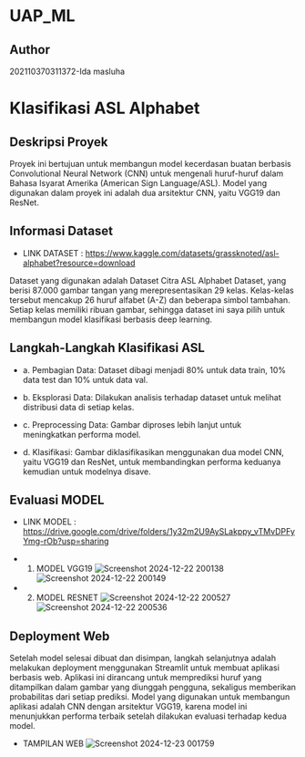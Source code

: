 # UAP_ML
## Author
202110370311372-Ida masluha

# Klasifikasi ASL Alphabet

## Deskripsi Proyek
Proyek ini bertujuan untuk membangun model kecerdasan buatan berbasis Convolutional Neural Network (CNN) 
untuk mengenali huruf-huruf dalam Bahasa Isyarat Amerika (American Sign Language/ASL).
Model yang digunakan dalam proyek ini adalah dua arsitektur CNN, yaitu VGG19 dan ResNet.

## Informasi Dataset
- LINK DATASET : https://www.kaggle.com/datasets/grassknoted/asl-alphabet?resource=download

Dataset yang digunakan adalah Dataset Citra ASL Alphabet Dataset, yang berisi 87.000 gambar tangan yang merepresentasikan 29 kelas. 
Kelas-kelas tersebut mencakup 26 huruf alfabet (A-Z) dan beberapa simbol tambahan. 
Setiap kelas memiliki ribuan gambar, sehingga dataset ini saya pilih untuk membangun model klasifikasi berbasis deep learning.

## Langkah-Langkah Klasifikasi ASL
- a. Pembagian Data: 
Dataset dibagi menjadi 80% untuk data train, 10% data test dan 10% untuk data val.

- b. Eksplorasi Data: 
Dilakukan analisis terhadap dataset untuk melihat distribusi data di setiap kelas.

- c. Preprocessing Data: 
Gambar diproses lebih lanjut untuk meningkatkan performa model.

- d. Klasifikasi: 
Gambar diklasifikasikan menggunakan dua model CNN, yaitu VGG19 dan ResNet, untuk membandingkan performa keduanya kemudian untuk modelnya disave. 

## Evaluasi MODEL 
- LINK MODEL : https://drive.google.com/drive/folders/1y32m2U9AySLakppy_vTMvDPFyYmg-rOb?usp=sharing
  
- 1. MODEL VGG19
  ![Screenshot 2024-12-22 200138](https://github.com/user-attachments/assets/d34308ed-b5de-4b0e-ae77-ac0bbfe5635b)
  ![Screenshot 2024-12-22 200149](https://github.com/user-attachments/assets/78095c08-5677-49b2-ac14-58b483c84a9a)

- 2. MODEL RESNET
     ![Screenshot 2024-12-22 200527](https://github.com/user-attachments/assets/fffa61c3-af3a-48de-98fb-6ffb92b1abcc)
     ![Screenshot 2024-12-22 200536](https://github.com/user-attachments/assets/162fc05a-7f56-4fea-977f-d6af67659c18)

## Deployment Web
Setelah model selesai dibuat dan disimpan, langkah selanjutnya adalah melakukan deployment menggunakan Streamlit untuk membuat aplikasi berbasis web. 
Aplikasi ini dirancang untuk memprediksi huruf yang ditampilkan dalam gambar yang diunggah pengguna, sekaligus memberikan probabilitas dari setiap prediksi. 
Model yang digunakan untuk membangun aplikasi adalah CNN dengan arsitektur VGG19, 
karena model ini menunjukkan performa terbaik setelah dilakukan evaluasi terhadap kedua model.

- TAMPILAN WEB
  ![Screenshot 2024-12-23 001759](https://github.com/user-attachments/assets/265f117d-bce1-4bae-945f-a774730d48be)

